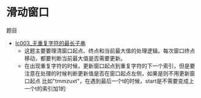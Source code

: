 # 滑动窗口

题目

- [lc003_无重复字符的最长子串](../src/test/java/cn/com/xvym/algorithm/leetcode/Lc003Test.java)
    - 这题主要要理清窗口起点、终点和当前最大值的处理逻辑。每次窗口终点移动，都要判断当前最大值是否需要更新。
    - 在出现重复字符的时候，更新窗口起点到重复字符的下一个索引，但是要注意在处理的时候判断更新值是否在窗口起点左侧，如果是则不用更新窗口起点 比如"tmmzuxt"，在遇到最后一个t的时候，start是不需要变成上一个t的索引加1的